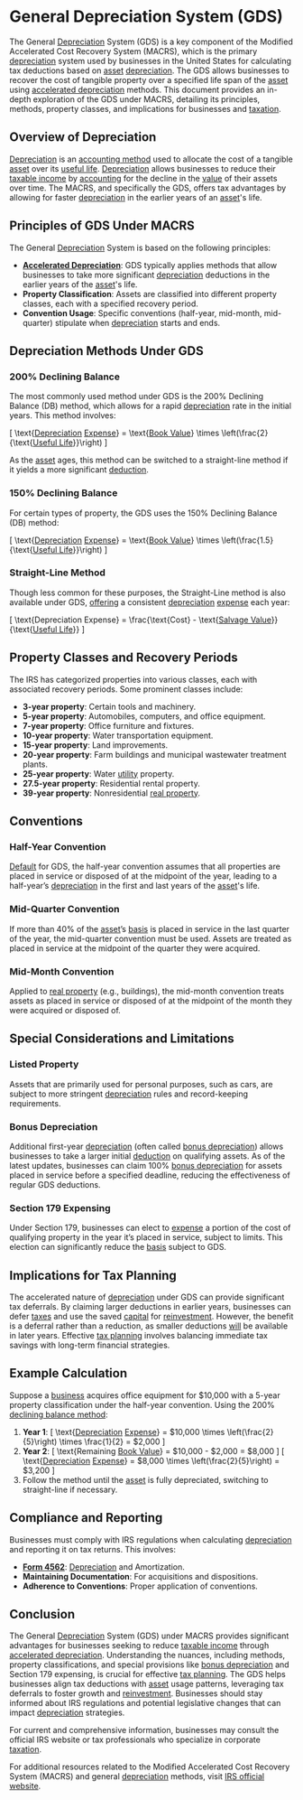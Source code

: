 # General Depreciation System (GDS)

The General [Depreciation](../d/depreciation.md) System (GDS) is a key component of the Modified Accelerated Cost Recovery System (MACRS), which is the primary [depreciation](../d/depreciation.md) system used by businesses in the United States for calculating tax deductions based on [asset](../a/asset.md) [depreciation](../d/depreciation.md). The GDS allows businesses to recover the cost of tangible property over a specified life span of the [asset](../a/asset.md) using [accelerated depreciation](../a/accelerated_depreciation.md) methods. This document provides an in-depth exploration of the GDS under MACRS, detailing its principles, methods, property classes, and implications for businesses and [taxation](../t/taxation.md).

## Overview of Depreciation

[Depreciation](../d/depreciation.md) is an [accounting method](../a/accounting_method.md) used to allocate the cost of a tangible [asset](../a/asset.md) over its [useful life](../u/useful_life.md). [Depreciation](../d/depreciation.md) allows businesses to reduce their [taxable income](../t/taxable_income.md) by [accounting](../a/accounting.md) for the decline in the [value](../v/value.md) of their assets over time. The MACRS, and specifically the GDS, offers tax advantages by allowing for faster [depreciation](../d/depreciation.md) in the earlier years of an [asset](../a/asset.md)'s life.

## Principles of GDS Under MACRS

The General [Depreciation](../d/depreciation.md) System is based on the following principles:

- **[Accelerated Depreciation](../a/accelerated_depreciation.md)**: GDS typically applies methods that allow businesses to take more significant [depreciation](../d/depreciation.md) deductions in the earlier years of the [asset](../a/asset.md)'s life.
- **Property Classification**: Assets are classified into different property classes, each with a specified recovery period.
- **Convention Usage**: Specific conventions (half-year, mid-month, mid-quarter) stipulate when [depreciation](../d/depreciation.md) starts and ends.

## Depreciation Methods Under GDS

### 200% Declining Balance

The most commonly used method under GDS is the 200% Declining Balance (DB) method, which allows for a rapid [depreciation](../d/depreciation.md) rate in the initial years. This method involves:

\[ \text{[Depreciation](../d/depreciation.md) [Expense](../e/expense.md)} = \text{[Book Value](../b/book_value.md)} \times \left(\frac{2}{\text{[Useful Life](../u/useful_life.md)}}\right) \]

As the [asset](../a/asset.md) ages, this method can be switched to a straight-line method if it yields a more significant [deduction](../d/deduction.md).

### 150% Declining Balance

For certain types of property, the GDS uses the 150% Declining Balance (DB) method:

\[ \text{[Depreciation](../d/depreciation.md) [Expense](../e/expense.md)} = \text{[Book Value](../b/book_value.md)} \times \left(\frac{1.5}{\text{[Useful Life](../u/useful_life.md)}}\right) \]

### Straight-Line Method

Though less common for these purposes, the Straight-Line method is also available under GDS, [offering](../o/offering.md) a consistent [depreciation](../d/depreciation.md) [expense](../e/expense.md) each year:

\[ \text{Depreciation Expense} = \frac{\text{Cost} - \text{[Salvage Value](../s/salvage_value.md)}}{\text{[Useful Life](../u/useful_life.md)}} \]

## Property Classes and Recovery Periods

The IRS has categorized properties into various classes, each with associated recovery periods. Some prominent classes include:

- **3-year property**: Certain tools and machinery.
- **5-year property**: Automobiles, computers, and office equipment.
- **7-year property**: Office furniture and fixtures.
- **10-year property**: Water transportation equipment.
- **15-year property**: Land improvements.
- **20-year property**: Farm buildings and municipal wastewater treatment plants.
- **25-year property**: Water [utility](../u/utility.md) property.
- **27.5-year property**: Residential rental property.
- **39-year property**: Nonresidential [real property](../r/real_property.md).

## Conventions

### Half-Year Convention

[Default](../d/default.md) for GDS, the half-year convention assumes that all properties are placed in service or disposed of at the midpoint of the year, leading to a half-year’s [depreciation](../d/depreciation.md) in the first and last years of the [asset](../a/asset.md)'s life.

### Mid-Quarter Convention

If more than 40% of the [asset](../a/asset.md)’s [basis](../b/basis.md) is placed in service in the last quarter of the year, the mid-quarter convention must be used. Assets are treated as placed in service at the midpoint of the quarter they were acquired.

### Mid-Month Convention

Applied to [real property](../r/real_property.md) (e.g., buildings), the mid-month convention treats assets as placed in service or disposed of at the midpoint of the month they were acquired or disposed of.

## Special Considerations and Limitations

### Listed Property

Assets that are primarily used for personal purposes, such as cars, are subject to more stringent [depreciation](../d/depreciation.md) rules and record-keeping requirements.

### Bonus Depreciation

Additional first-year [depreciation](../d/depreciation.md) (often called [bonus depreciation](../b/bonus_depreciation.md)) allows businesses to take a larger initial [deduction](../d/deduction.md) on qualifying assets. As of the latest updates, businesses can claim 100% [bonus depreciation](../b/bonus_depreciation.md) for assets placed in service before a specified deadline, reducing the effectiveness of regular GDS deductions.

### Section 179 Expensing

Under Section 179, businesses can elect to [expense](../e/expense.md) a portion of the cost of qualifying property in the year it’s placed in service, subject to limits. This election can significantly reduce the [basis](../b/basis.md) subject to GDS.

## Implications for Tax Planning

The accelerated nature of [depreciation](../d/depreciation.md) under GDS can provide significant tax deferrals. By claiming larger deductions in earlier years, businesses can defer [taxes](../t/taxes.md) and use the saved [capital](../c/capital.md) for [reinvestment](../r/reinvestment.md). However, the benefit is a deferral rather than a reduction, as smaller deductions [will](../w/will.md) be available in later years. Effective [tax planning](../t/tax_planning.md) involves balancing immediate tax savings with long-term financial strategies.

## Example Calculation

Suppose a [business](../b/business.md) acquires office equipment for $10,000 with a 5-year property classification under the half-year convention. Using the 200% [declining balance method](../d/declining_balance_method.md):

1. **Year 1**:
\[ \text{[Depreciation](../d/depreciation.md) [Expense](../e/expense.md)} = \$10,000 \times \left(\frac{2}{5}\right) \times \frac{1}{2} = \$2,000 \]
2. **Year 2**:
\[ \text{Remaining [Book Value](../b/book_value.md)} = \$10,000 - \$2,000 = \$8,000 \]
\[ \text{[Depreciation](../d/depreciation.md) [Expense](../e/expense.md)} = \$8,000 \times \left(\frac{2}{5}\right) = \$3,200 \]
3. Follow the method until the [asset](../a/asset.md) is fully depreciated, switching to straight-line if necessary.

## Compliance and Reporting

Businesses must comply with IRS regulations when calculating [depreciation](../d/depreciation.md) and reporting it on tax returns. This involves:

- **[Form 4562](../f/form_4562.md)**: [Depreciation](../d/depreciation.md) and Amortization.
- **Maintaining Documentation**: For acquisitions and dispositions.
- **Adherence to Conventions**: Proper application of conventions.

## Conclusion

The General [Depreciation](../d/depreciation.md) System (GDS) under MACRS provides significant advantages for businesses seeking to reduce [taxable income](../t/taxable_income.md) through [accelerated depreciation](../a/accelerated_depreciation.md). Understanding the nuances, including methods, property classifications, and special provisions like [bonus depreciation](../b/bonus_depreciation.md) and Section 179 expensing, is crucial for effective [tax planning](../t/tax_planning.md). The GDS helps businesses align tax deductions with [asset](../a/asset.md) usage patterns, leveraging tax deferrals to foster growth and [reinvestment](../r/reinvestment.md). Businesses should stay informed about IRS regulations and potential legislative changes that can impact [depreciation](../d/depreciation.md) strategies.

For current and comprehensive information, businesses may consult the official IRS website or tax professionals who specialize in corporate [taxation](../t/taxation.md).

For additional resources related to the Modified Accelerated Cost Recovery System (MACRS) and general [depreciation](../d/depreciation.md) methods, visit [IRS official website](https://www.irs.gov/).